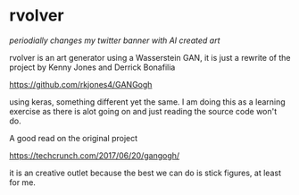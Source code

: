 # rvolver

*periodially changes my twitter banner with AI created art*

rvolver is an art generator using a Wasserstein GAN, it is just a rewrite of the project by Kenny Jones and Derrick Bonafilia

https://github.com/rkjones4/GANGogh

using keras, something different yet the same. I am doing this as a learning exercise as there is alot going on and just reading the source code won't do. 

A good read on the original project 

https://techcrunch.com/2017/06/20/gangogh/

it is an creative outlet because the best we can do is stick figures, at least for me.
